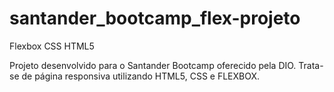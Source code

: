 # santander_bootcamp_flex-projeto
 Flexbox CSS HTML5
 
 Projeto desenvolvido para o Santander Bootcamp oferecido pela DIO.
 Trata-se de página responsiva utilizando HTML5, CSS e FLEXBOX.
